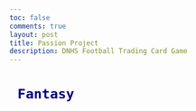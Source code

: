 ```yaml
---
toc: false
comments: true
layout: post
title: Passion Project
description: DNHS Football Trading Card Game
---
```


# <code style="color: #000080"> Fantasy </code>